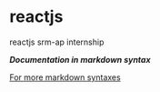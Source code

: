 # reactjs
reactjs srm-ap internship

***Documentation in markdown syntax***

[For more markdown syntaxes](https://guides.github.com/features/mastering-markdown/)
